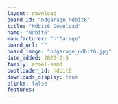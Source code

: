 ```yaml
---
layout: download
board_id: "ndgarage_ndbit6"
title: "Ndbit6 Download"
name: "Ndbit6"
manufacturer: "n°Garage"
board_url: ""
board_image: "ndgarage_ndbit6.jpg"
date_added: 2020-2-5
family: atmel-samd
bootloader_id: ndbit6
downloads_display: true
blinka: false
features:
---
```

